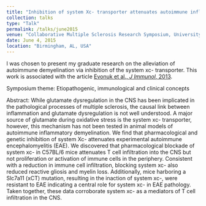```yaml
---
title: "Inhibition of system Xc- transporter attenuates autoimmune inflammatory demyelination."
collection: talks
type: "Talk"
permalink: /talks/june2015
venue: "Collaborative Multiple Sclerosis Research Symposium, University of Alabama at Birmingham"
date: June 4, 2015
location: "Birmingham, AL, USA"
---
```


I was chosen to present my graduate research on the alleviation of autoimmune demyelination via inhibition of the system xc- transporter. This work is associated with the article <a href="https://ksevonuk.github.io/publication/evonukjimmunol2015">Evonuk et al., <i>J Immunol</i>, 2013</a>.

Symposium theme: Etiopathogenic, immunological and clinical concepts

Abstract: While glutamate dysregulation in the CNS has been implicated in the pathological processes of multiple sclerosis, the causal link between inflammation and glutamate dysregulation is not well understood. A major source of glutamate during oxidative stress is the system xc- transporter, however, this mechanism has not been tested in animal models of autoimmune inflammatory demyelination. We find that pharmacological and genetic inhibition of system Xc- attenuates experimental autoimmune encephalomyelitis (EAE). We discovered that pharmacological blockade of system xc- in C57BL/6 mice attenuates T cell infiltration into the CNS but not proliferation or activation of immune cells in the periphery. Consistent with a reduction in immune cell infiltration, blocking system xc- also reduced reactive gliosis and myelin loss. Additionally, mice harboring a Slc7a11 (xCT) mutation, resulting in the inaction of system xc-, were resistant to EAE indicating a central role for system xc- in EAE pathology. Taken together, these data corroborate system xc- as a mediators of T cell infiltration in the CNS.
